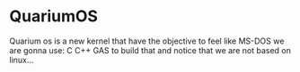 # QuariumOS
Quarium os is a new kernel that have the objective to feel like MS-DOS
we are gonna use:
C
C++
GAS
to build that and notice that we are not based on linux...
